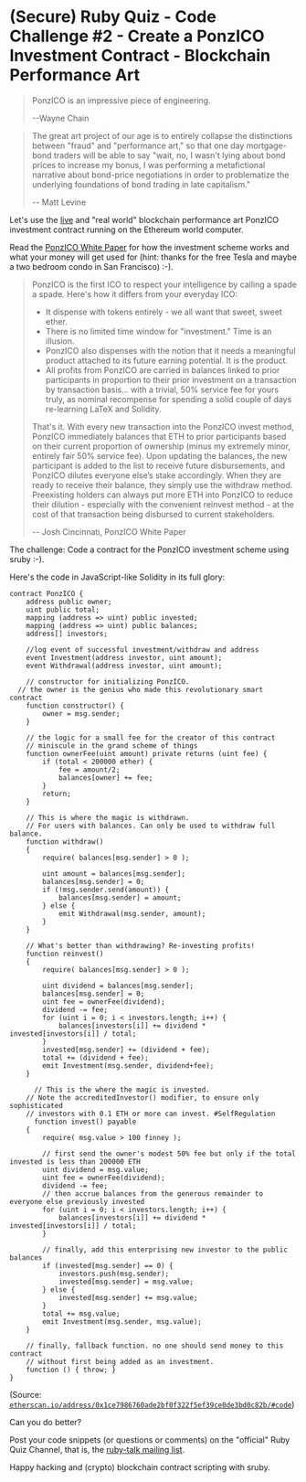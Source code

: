# (Secure) Ruby Quiz - Code Challenge #2 - Create a PonzICO Investment Contract - Blockchain Performance Art

> PonzICO is an impressive piece of engineering. 
>
> --Wayne Chain

> The great art project of our age is to entirely collapse the distinctions between "fraud"
> and "performance art," so that one day mortgage-bond traders will be able to say 
> "wait, no, I wasn't lying about bond prices to increase my bonus, I was performing 
> a metafictional narrative about bond-price negotiations in order to problematize 
> the underlying foundations of bond trading in late capitalism." 
> 
> -- Matt Levine

Let's use the [live](https://etherscan.io/address/0x1ce7986760ade2bf0f322f5ef39ce0de3bd0c82b/) 
and "real world" blockchain performance art
PonzICO investment contract running on the Ethereum world computer.

Read the [PonzICO White Paper](https://ponzico.win) for how the investment scheme works
and what your money will get used for (hint: thanks for the free Tesla and 
maybe a two bedroom condo in San Francisco) :-).

> PonzICO is the first ICO to respect your intelligence by calling a spade a spade.
> Here's how it differs from your everyday ICO:
>
> - It dispense with tokens entirely - we all want that sweet, sweet ether.
> - There is no limited time window for "investment." Time is an illusion.
> - PonzICO also dispenses with the notion that it needs a meaningful product
>   attached to its future earning potential. It is the product.
> - All profits from PonzICO are carried in balances linked to prior participants 
>   in proportion to their prior investment on a transaction by transaction basis...
>   with a trivial, 50% service fee for yours truly, as nominal recompense for spending
>   a solid couple of days re-learning LaTeX and Solidity.
>
>
> That's it. With every new transaction into the PonzICO invest method, 
> PonzICO immediately balances that ETH to prior participants based on their current
> proportion of ownership (minus my extremely minor, entirely fair 50% service fee).
> Upon updating the balances, the new participant is added to the list to receive future
> disbursements, and PonzICO dilutes everyone else’s stake accordingly. When they
> are ready to receive their balance, they simply use the withdraw method. 
> Preexisting holders can always put more ETH into PonzICO to reduce their dilution - 
> especially with the convenient reinvest method - at the cost of that transaction
> being disbursed to current stakeholders.
>
> -- Josh Cincinnati, PonzICO White Paper


The challenge: Code a contract for the PonzICO investment scheme using sruby :-).

Here's the code in JavaScript-like Solidity in its full glory:

``` solidity
contract PonzICO {
    address public owner;
    uint public total;
    mapping (address => uint) public invested;
    mapping (address => uint) public balances;
    address[] investors;

    //log event of successful investment/withdraw and address
    event Investment(address investor, uint amount);
    event Withdrawal(address investor, uint amount);

	// constructor for initializing PonzICO.
  // the owner is the genius who made this revolutionary smart contract
	function constructor() {
		owner = msg.sender;
	}

    // the logic for a small fee for the creator of this contract
    // miniscule in the grand scheme of things
    function ownerFee(uint amount) private returns (uint fee) {
        if (total < 200000 ether) {
            fee = amount/2;
            balances[owner] += fee;
        }
        return;
    }

    // This is where the magic is withdrawn.
    // For users with balances. Can only be used to withdraw full balance.
    function withdraw()
    {
        require( balances[msg.sender] > 0 );

        uint amount = balances[msg.sender];
        balances[msg.sender] = 0;
        if (!msg.sender.send(amount)) {
            balances[msg.sender] = amount;
        } else {
            emit Withdrawal(msg.sender, amount);
        }
    }

    // What's better than withdrawing? Re-investing profits!
    function reinvest()
    {
        require( balances[msg.sender] > 0 );

        uint dividend = balances[msg.sender];
        balances[msg.sender] = 0;
        uint fee = ownerFee(dividend);
        dividend -= fee;
        for (uint i = 0; i < investors.length; i++) {
            balances[investors[i]] += dividend * invested[investors[i]] / total;
        }
        invested[msg.sender] += (dividend + fee);
        total += (dividend + fee);
        emit Investment(msg.sender, dividend+fee);
    }

	  // This is the where the magic is invested.
    // Note the accreditedInvestor() modifier, to ensure only sophisticated
    // investors with 0.1 ETH or more can invest. #SelfRegulation
	  function invest() payable
    {
        require( msg.value > 100 finney );

        // first send the owner's modest 50% fee but only if the total invested is less than 200000 ETH
        uint dividend = msg.value;
        uint fee = ownerFee(dividend);
        dividend -= fee;
        // then accrue balances from the generous remainder to everyone else previously invested
        for (uint i = 0; i < investors.length; i++) {
            balances[investors[i]] += dividend * invested[investors[i]] / total;
        }

        // finally, add this enterprising new investor to the public balances
        if (invested[msg.sender] == 0) {
            investors.push(msg.sender);
            invested[msg.sender] = msg.value;
        } else {
            invested[msg.sender] += msg.value;
        }
        total += msg.value;
        emit Investment(msg.sender, msg.value);
	}

    // finally, fallback function. no one should send money to this contract
    // without first being added as an investment.
    function () { throw; }
}
```

(Source: [`etherscan.io/address/0x1ce7986760ade2bf0f322f5ef39ce0de3bd0c82b/#code`](https://etherscan.io/address/0x1ce7986760ade2bf0f322f5ef39ce0de3bd0c82b/#code))


Can you do better?

Post your code snippets (or questions or comments) on the "official" Ruby Quiz Channel,
that is, the [ruby-talk mailing list](https://rubytalk.org).

Happy hacking and (crypto) blockchain contract scripting with sruby.
